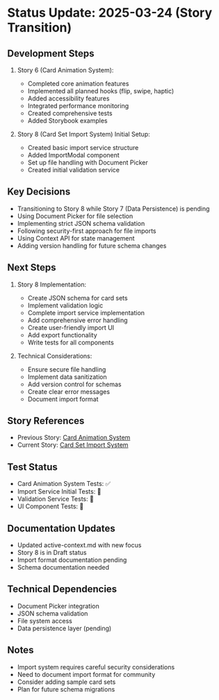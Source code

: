 # Status Update: 2025-03-24 (Story Transition)

## Development Steps

1. Story 6 (Card Animation System):

   - Completed core animation features
   - Implemented all planned hooks (flip, swipe, haptic)
   - Added accessibility features
   - Integrated performance monitoring
   - Created comprehensive tests
   - Added Storybook examples

2. Story 8 (Card Set Import System) Initial Setup:
   - Created basic import service structure
   - Added ImportModal component
   - Set up file handling with Document Picker
   - Created initial validation service

## Key Decisions

- Transitioning to Story 8 while Story 7 (Data Persistence) is pending
- Using Document Picker for file selection
- Implementing strict JSON schema validation
- Following security-first approach for file imports
- Using Context API for state management
- Adding version handling for future schema changes

## Next Steps

1. Story 8 Implementation:

   - Create JSON schema for card sets
   - Implement validation logic
   - Complete import service implementation
   - Add comprehensive error handling
   - Create user-friendly import UI
   - Add export functionality
   - Write tests for all components

2. Technical Considerations:
   - Ensure secure file handling
   - Implement data sanitization
   - Add version control for schemas
   - Create clear error messages
   - Document import format

## Story References

- Previous Story: [Card Animation System](../stories/story-6-card-animation-system.story.md)
- Current Story: [Card Set Import System](../stories/story-8-card-set-import-system.story.md)

## Test Status

- Card Animation System Tests: ✅
- Import Service Initial Tests: 🚧
- Validation Service Tests: 🚧
- UI Component Tests: 🚧

## Documentation Updates

- Updated active-context.md with new focus
- Story 8 is in Draft status
- Import format documentation pending
- Schema documentation needed

## Technical Dependencies

- Document Picker integration
- JSON schema validation
- File system access
- Data persistence layer (pending)

## Notes

- Import system requires careful security considerations
- Need to document import format for community
- Consider adding sample card sets
- Plan for future schema migrations
